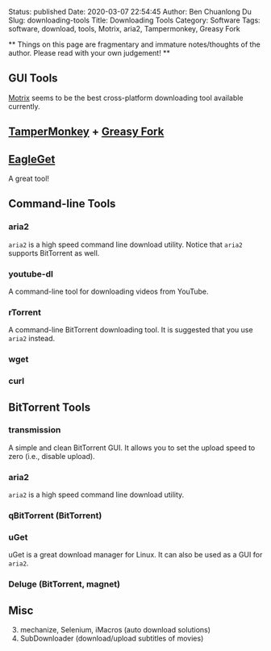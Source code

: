 Status: published
Date: 2020-03-07 22:54:45
Author: Ben Chuanlong Du
Slug: downloading-tools
Title: Downloading Tools
Category: Software
Tags: software, download, tools, Motrix, aria2, Tampermonkey, Greasy Fork

**
Things on this page are
fragmentary and immature notes/thoughts of the author.
Please read with your own judgement!
**

## GUI Tools

[Motrix](https://github.com/agalwood/Motrix)
seems to be the best cross-platform downloading tool available currently.

## [TamperMonkey](https://chrome.google.com/webstore/detail/tampermonkey/dhdgffkkebhmkfjojejmpbldmpobfkfo?hl=en) + [Greasy Fork](https://greasyfork.org/en)


## [EagleGet](http://www.eagleget.com/)

A great tool!

## Command-line Tools

### aria2

`aria2` is a high speed command line download utility.
Notice that `aria2` supports BitTorrent as well.

### youtube-dl

A command-line tool for downloading videos from YouTube.

### rTorrent

A command-line BitTorrent downloading tool.
It is suggested that you use `aria2` instead.

### wget

### curl

## BitTorrent Tools

### transmission

A simple and clean BitTorrent GUI.
It allows you to set the upload speed to zero (i.e., disable upload).

### aria2

`aria2` is a high speed command line download utility.

### qBitTorrent (BitTorrent)

### uGet

uGet is a great download manager for Linux.
It can also be used as a GUI for `aria2`.

### Deluge (BitTorrent, magnet)

## Misc

3. mechanize, Selenium, iMacros (auto download solutions)
6. SubDownloader (download/upload subtitles of movies)
